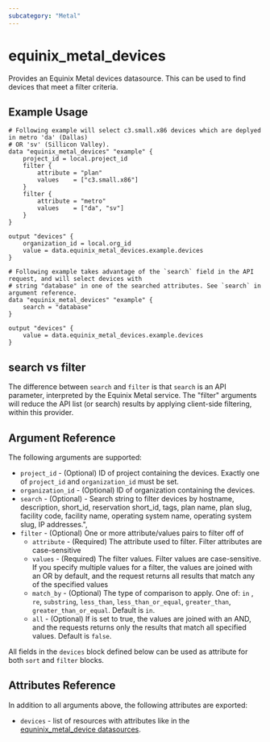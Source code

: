 ```yaml
---
subcategory: "Metal"
---
```


# equinix_metal_devices

Provides an Equinix Metal devices datasource. This can be used to find devices that meet a filter criteria.

## Example Usage

```hcl
# Following example will select c3.small.x86 devices which are deplyed in metro 'da' (Dallas)
# OR 'sv' (Sillicon Valley).
data "equinix_metal_devices" "example" {
    project_id = local.project_id
    filter {
        attribute = "plan"
        values    = ["c3.small.x86"]
    }
    filter {
        attribute = "metro"
        values    = ["da", "sv"]
    }
}

output "devices" {
    organization_id = local.org_id
    value = data.equinix_metal_devices.example.devices
}
```

```hcl
# Following example takes advantage of the `search` field in the API request, and will select devices with
# string "database" in one of the searched attributes. See `search` in argument reference.
data "equinix_metal_devices" "example" {
    search = "database"
}

output "devices" {
    value = data.equinix_metal_devices.example.devices
}
```

## search vs filter

The difference between `search` and `filter` is that `search` is an API parameter, interpreted by the Equinix Metal service. The "filter" arguments will reduce the API list (or search) results by applying client-side filtering, within this provider.

## Argument Reference

The following arguments are supported:

* `project_id` - (Optional) ID of project containing the devices. Exactly one of `project_id` and `organization_id` must be set.
* `organization_id` - (Optional) ID of organization containing the devices.
* `search` - (Optional) - Search string to filter devices by hostname, description, short_id, reservation short_id, tags, plan name, plan slug, facility code, facility name, operating system name, operating system slug, IP addresses.",
* `filter` - (Optional) One or more attribute/values pairs to filter off of
  - `attribute` - (Required) The attribute used to filter. Filter attributes are case-sensitive
  - `values` - (Required) The filter values. Filter values are case-sensitive. If you specify multiple values for a filter, the values are joined with an OR by default, and the request returns all results that match any of the specified values
  - `match_by` - (Optional) The type of comparison to apply. One of: `in` , `re`, `substring`, `less_than`, `less_than_or_equal`, `greater_than`, `greater_than_or_equal`. Default is `in`.
  - `all` - (Optional) If is set to true, the values are joined with an AND, and the requests returns only the results that match all specified values. Default is `false`.

All fields in the `devices` block defined below can be used as attribute for both `sort` and `filter` blocks.

## Attributes Reference

In addition to all arguments above, the following attributes are exported:

* `devices` - list of resources with attributes like in the [equninix_metal_device datasources](equinix_metal_device.md).
